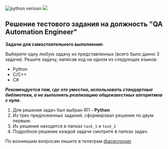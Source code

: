 ![python veriosn](https://img.shields.io/badge/python-3.7%2B-blue)
![](https://img.shields.io/badge/test-task-red)

## Решение тестового задания на должность "QA Automation Engineer"

**Задачи для самостоятельного выполнения:**

Выберите одну любую задачу из представленных (всего было данно 3 задачи). Решите задачу, написав код на одном из следующих языков:
* Python
* C/C++
* C#

***Рекомендуется там, где это уместно, использовать стандартные библиотеки, а не выполнять реализацию общеизвестных алгоритмов с нуля.***


1. Для решения задач был выбран ЯП - **Python**
2. Из трех предложенных заданий, сформировал решение по двум первым. 
3. Их решение находится в папках `task_1` и `task_2`
4. Подробное решение каждой задачи смотрите в папках задач. 

По возникшим вопросам пишите в телеграм [@acecrooser](https://t.me/acecrosser)